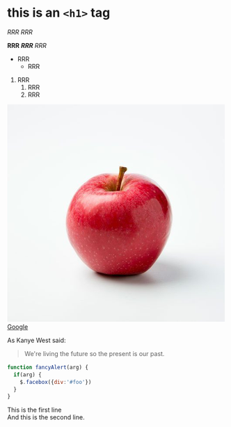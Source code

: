 # this is an `<h1>` tag

*RRR*
_RRR_

**RRR**
__*RRR*__
*RRR*

* RRR
    * RRR
1. RRR
    1. RRR
    1. RRR

<div style="page-break-after: always"></div>

![apple](apple.jpg)
[Google](https://www.google.com.tw/?hl=zh-TW)

As Kanye West said:

> We're living the future so
> the present is our past.

```javascript
function fancyAlert(arg) {
  if(arg) {
    $.facebox({div:'#foo'})
  }
}
```
This is the first line\
And this is the second line.
 